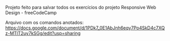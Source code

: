 Projeto feito para salvar todos os exercícios do projeto Responsive Web Design - freeCodeCamp

Arquivo com os comandos anotados: https://docs.google.com/document/d/1PDk7_0E1AbJnh6eqy7Po4SkD4c7XQz-MTlT2uy7kSGg/edit?usp=sharing